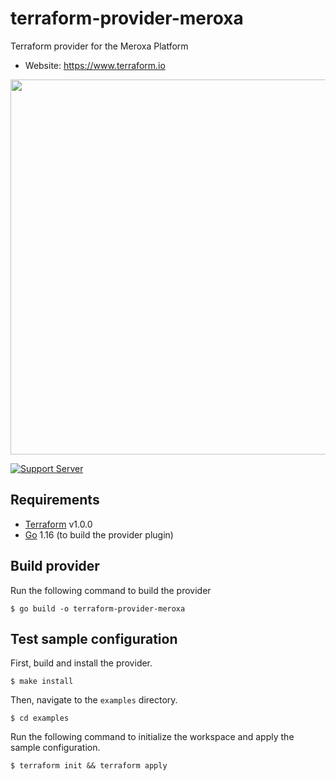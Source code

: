 # terraform-provider-meroxa
Terraform provider for the Meroxa Platform

- Website: https://www.terraform.io
<img src="https://cdn.rawgit.com/hashicorp/terraform-website/master/content/source/assets/images/logo-hashicorp.svg" width="600px">
  
[![Support Server](https://img.shields.io/discord/591914197219016707.svg?label=Discord&logo=Discord&colorB=7289da&style=for-the-badge)](https://discord.meroxa.com/channels/828680256877363200/828680256877363206)

## Requirements

-	[Terraform](https://www.terraform.io/downloads.html) v1.0.0
-	[Go](https://golang.org/doc/install) 1.16 (to build the provider plugin)


## Build provider

Run the following command to build the provider

```shell
$ go build -o terraform-provider-meroxa
```

## Test sample configuration

First, build and install the provider.

```shell
$ make install
```

Then, navigate to the `examples` directory.

```shell
$ cd examples
```

Run the following command to initialize the workspace and apply the sample configuration.

```shell
$ terraform init && terraform apply
```
